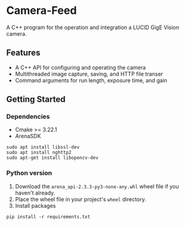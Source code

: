 # Camera-Feed
A C++ program for the operation and integration a LUCID GigE Vision camera. 

## Features

* A C++ API for configuring and operating the camera
* Multithreaded image capture, saving, and HTTP file transer
* Command arguments for run length, exposure time, and gain


## Getting Started

### Dependencies
* Cmake >= 3.22.1
* ArenaSDK
```
sudo apt install libssl-dev
sudo apt install nghttp2
sudo apt-get install libopencv-dev

```
### Python version

1. Download the `arena_api-2.3.3-py3-none-any.whl` wheel file if you haven't already.
2. Place the wheel file in your project's `wheel` directory.
3. Install packages

```
pip install -r requirements.txt
```
